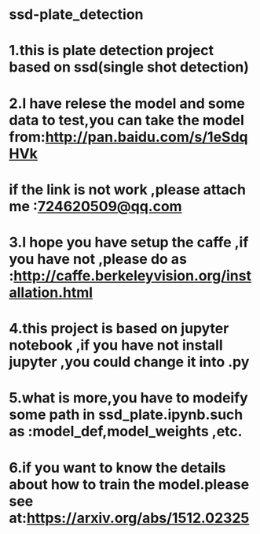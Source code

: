  # ssd-plate_detection
 # 1.this is plate detection project based on ssd(single shot detection)

 # 2.I have relese the model and some data to test,you can take the model from:http://pan.baidu.com/s/1eSdqHVk
 #   if the link is not work ,please attach me :724620509@qq.com

 # 3.I hope you have setup the caffe ,if you have not ,please do as :http://caffe.berkeleyvision.org/installation.html

 # 4.this project is based on jupyter notebook ,if you have not install jupyter ,you could change it into .py
 
 # 5.what is more,you have to modeify some path in ssd_plate.ipynb.such as :model_def,model_weights ,etc.
 
 # 6.if you want to know the details about how to train the model.please see at:https://arxiv.org/abs/1512.02325 
